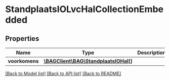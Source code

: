 # StandplaatsIOLvcHalCollectionEmbedded

## Properties
Name | Type | Description | Notes
------------ | ------------- | ------------- | -------------
**voorkomens** | [**\BAGClient\BAG\StandplaatsIOHal[]**](StandplaatsIOHal.md) |  | [optional] 

[[Back to Model list]](../../README.md#documentation-for-models) [[Back to API list]](../../README.md#documentation-for-api-endpoints) [[Back to README]](../../README.md)

